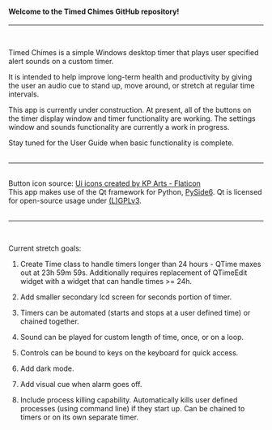 <h4>Welcome to the Timed Chimes GitHub repository!</h4>

---
<br>

Timed Chimes is a simple Windows desktop timer that plays user specified alert sounds on a custom timer.


It is intended to help improve long-term health and productivity by giving the user an audio cue to stand up, move around, or stretch at regular time intervals.


This app is currently under construction. At present, all of the buttons on the timer display window and timer functionality are working. The settings window and sounds functionality are currently a work in progress.


Stay tuned for the User Guide when basic functionality is complete.
<br><br>

---
<br>
Button icon source:
<a href="https://www.flaticon.com/free-icons/ui" title="ui icons">Ui icons created by KP Arts - Flaticon</a>

<br>
This app makes use of the Qt framework for Python, <a href="https://www.qt.io/qt-for-python">PySide6</a>. Qt is licensed for open-source usage under <a href="https://www.qt.io/licensing/open-source-lgpl-obligations#lgpl">(L)GPLv3</a>. 
<br><br>

---
<br>


Current stretch goals:

1. Create Time class to handle timers longer than 24 hours - QTime maxes out at 23h 59m 59s.
Additionally requires replacement of QTimeEdit widget with a widget that can handle times >= 24h.

2. Add smaller secondary lcd screen for seconds portion of timer.

3. Timers can be automated (starts and stops at a user defined time) or chained together.

4. Sound can be played for custom length of time, once, or on a loop. 

5. Controls can be bound to keys on the keyboard for quick access. 

6. Add dark mode.

7. Add visual cue when alarm goes off.

8. Include process killing capability. Automatically kills user defined processes (using command line) if they start up. Can be chained to timers or on its own separate timer.


